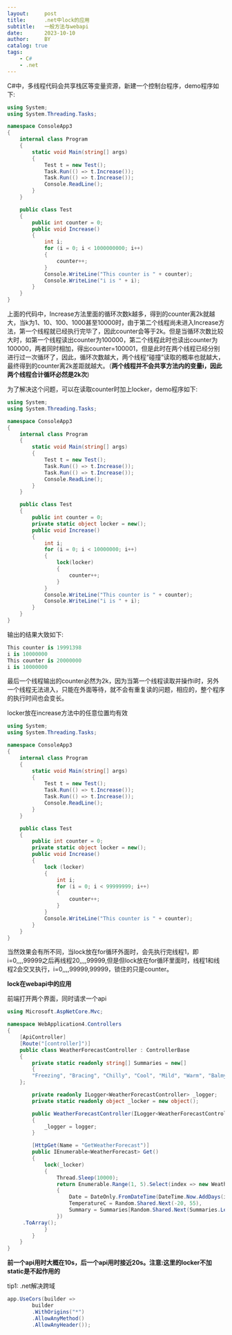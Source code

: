 ```yaml
---
layout:     post
title:      .net中lock的应用
subtitle:   一般方法与webapi
date:       2023-10-10
author:     BY
catalog: true
tags:
    - C#
    - .net
---
```


C#中，多线程代码会共享栈区等变量资源，新建一个控制台程序，demo程序如下:

```c#
using System;
using System.Threading.Tasks;

namespace ConsoleApp3
{
    internal class Program
    {
        static void Main(string[] args)
        {
            Test t = new Test();
            Task.Run(() => t.Increase());
            Task.Run(() => t.Increase());
            Console.ReadLine();
        }
    }

    public class Test
    {
        public int counter = 0;
        public void Increase()
        {
            int i;
            for (i = 0; i < 1000000000; i++)
            {
                counter++;
            }
            Console.WriteLine("This counter is " + counter);
            Console.WriteLine("i is " + i);
        }
    }
}
```

上面的代码中，Increase方法里面的循环次数k越多，得到的counter离2k就越大，当k为1、10、100、1000甚至10000时，由于第二个线程尚未进入Increase方法，第一个线程就已经执行完毕了，因此counter会等于2k。但是当循环次数比较大时，如第一个线程读出counter为100000，第二个线程此时也读出counter为100000，两者同时相加，得出counter=100001，但是此时在两个线程已经分别进行过一次循环了，因此，循环次数越大，两个线程“碰撞”读取的概率也就越大，最终得到的counter离2k差距就越大。（**两个线程并不会共享方法内的变量i，因此两个线程合计循环必然是2k次**)

为了解决这个问题，可以在读取counter时加上locker，demo程序如下:

```c#
using System;
using System.Threading.Tasks;

namespace ConsoleApp3
{
    internal class Program
    {
        static void Main(string[] args)
        {
            Test t = new Test();
            Task.Run(() => t.Increase());
            Task.Run(() => t.Increase());
            Console.ReadLine();
        }
    }

    public class Test
    {
        public int counter = 0;
        private static object locker = new();
        public void Increase()
        {
            int i;
            for (i = 0; i < 10000000; i++)
            {
                lock(locker)
                {
                    counter++;
                }
            }
            Console.WriteLine("This counter is " + counter);
            Console.WriteLine("i is " + i);
        }
    }
}
```

输出的结果大致如下:

```C#
This counter is 19991398
i is 10000000
This counter is 20000000
i is 10000000
```

最后一个线程输出的counter必然为2k，因为当第一个线程读取并操作i时，另外一个线程无法进入，只能在外面等待，就不会有重复读的问题，相应的，整个程序的执行时间也会变长。

locker放在increase方法中的任意位置均有效

```c#
using System;
using System.Threading.Tasks;

namespace ConsoleApp3
{
    internal class Program
    {
        static void Main(string[] args)
        {
            Test t = new Test();
            Task.Run(() => t.Increase());
            Task.Run(() => t.Increase());
            Console.ReadLine();
        }
    }

    public class Test
    {
        public int counter = 0;
        private static object locker = new();
        public void Increase()
        {
            lock (locker)
            {
                int i;
                for (i = 0; i < 99999999; i++)
                {
                    counter++;
                }
            }
            Console.WriteLine("This counter is " + counter);
        }
    }
}
```

当然效果会有所不同，当lock放在for循环外面时，会先执行完线程1，即i=0,,,,99999之后再线程20,,,,99999,但是但lock放在for循环里面时，线程1和线程2会交叉执行，i=0,,,,99999,99999，锁住的只是counter。

**lock在webapi中的应用**

前端打开两个界面，同时请求一个api

```c#
using Microsoft.AspNetCore.Mvc;

namespace WebApplication4.Controllers
{
    [ApiController]
    [Route("[controller]")]
    public class WeatherForecastController : ControllerBase
    {
        private static readonly string[] Summaries = new[]
        {
        "Freezing", "Bracing", "Chilly", "Cool", "Mild", "Warm", "Balmy", "Hot", "Sweltering", "Scorching"
    };

        private readonly ILogger<WeatherForecastController> _logger;
        private static readonly object _locker = new object();

        public WeatherForecastController(ILogger<WeatherForecastController> logger)
        {
            _logger = logger;
        }

        [HttpGet(Name = "GetWeatherForecast")]
        public IEnumerable<WeatherForecast> Get()
        {
            lock(_locker)
            {
                Thread.Sleep(10000);
                return Enumerable.Range(1, 5).Select(index => new WeatherForecast
                {
                    Date = DateOnly.FromDateTime(DateTime.Now.AddDays(index)),
                    TemperatureC = Random.Shared.Next(-20, 55),
                    Summary = Summaries[Random.Shared.Next(Summaries.Length)]
                })
     .ToArray();
            }
        }
    }
}
```

**前一个api用时大概在10s，后一个api用时接近20s。注意:这里的locker不加static是不起作用的**

tip1: .net解决跨域

```c#
app.UseCors(builder =>
        builder
        .WithOrigins("*")
        .AllowAnyMethod()
        .AllowAnyHeader());
```
